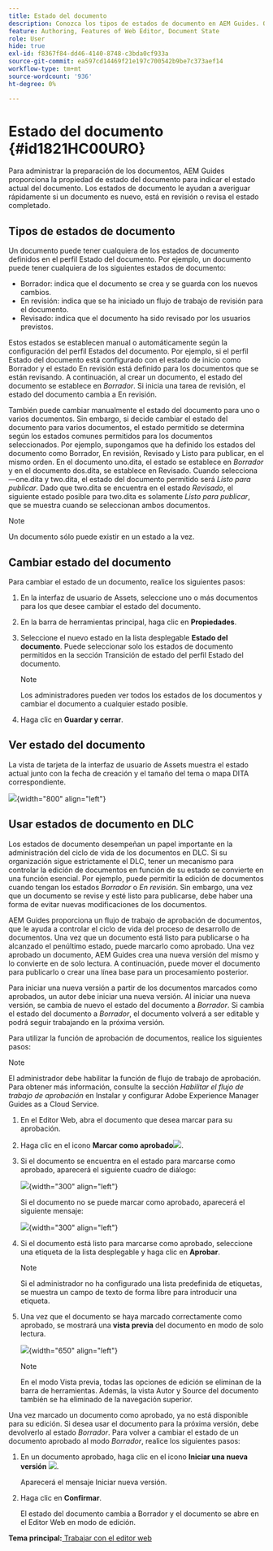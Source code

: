 ```yaml
---
title: Estado del documento
description: Conozca los tipos de estados de documento en AEM Guides. Obtenga información sobre cómo cambiar o ver el estado del documento y utilizar el estado del documento en DLC.
feature: Authoring, Features of Web Editor, Document State
role: User
hide: true
exl-id: f8367f84-dd46-4140-8748-c3bda0cf933a
source-git-commit: ea597cd14469f21e197c700542b9be7c373aef14
workflow-type: tm+mt
source-wordcount: '936'
ht-degree: 0%

---
```


# Estado del documento {#id1821HC00URO}

Para administrar la preparación de los documentos, AEM Guides proporciona la propiedad de estado del documento para indicar el estado actual del documento. Los estados de documento le ayudan a averiguar rápidamente si un documento es nuevo, está en revisión o revisa el estado completado.

## Tipos de estados de documento

Un documento puede tener cualquiera de los estados de documento definidos en el perfil Estado del documento. Por ejemplo, un documento puede tener cualquiera de los siguientes estados de documento:

- Borrador: indica que el documento se crea y se guarda con los nuevos cambios.
- En revisión: indica que se ha iniciado un flujo de trabajo de revisión para el documento.
- Revisado: indica que el documento ha sido revisado por los usuarios previstos.

Estos estados se establecen manual o automáticamente según la configuración del perfil Estados del documento. Por ejemplo, si el perfil Estado del documento está configurado con el estado de inicio como Borrador y el estado En revisión está definido para los documentos que se están revisando. A continuación, al crear un documento, el estado del documento se establece en *Borrador*. Si inicia una tarea de revisión, el estado del documento cambia a En revisión.

También puede cambiar manualmente el estado del documento para uno o varios documentos. Sin embargo, si decide cambiar el estado del documento para varios documentos, el estado permitido se determina según los estados comunes permitidos para los documentos seleccionados. Por ejemplo, supongamos que ha definido los estados del documento como Borrador, En revisión, Revisado y Listo para publicar, en el mismo orden. En el documento uno.dita, el estado se establece en *Borrador* y en el documento dos.dita, se establece en Revisado. Cuando selecciona —one.dita y two.dita, el estado del documento permitido será *Listo para publicar*. Dado que two.dita se encuentra en el estado *Revisado*, el siguiente estado posible para two.dita es solamente *Listo para publicar*, que se muestra cuando se seleccionan ambos documentos.

>[!NOTE]
>
> Un documento sólo puede existir en un estado a la vez.

## Cambiar estado del documento

Para cambiar el estado de un documento, realice los siguientes pasos:

1. En la interfaz de usuario de Assets, seleccione uno o más documentos para los que desee cambiar el estado del documento.
1. En la barra de herramientas principal, haga clic en **Propiedades**.
1. Seleccione el nuevo estado en la lista desplegable **Estado del documento**. Puede seleccionar solo los estados de documento permitidos en la sección Transición de estado del perfil Estado del documento.

   >[!NOTE]
   >
   >Los administradores pueden ver todos los estados de los documentos y cambiar el documento a cualquier estado posible.

1. Haga clic en **Guardar y cerrar**.

## Ver estado del documento

La vista de tarjeta de la interfaz de usuario de Assets muestra el estado actual junto con la fecha de creación y el tamaño del tema o mapa DITA correspondiente.

![](images/document_state.png){width="800" align="left"}

## Usar estados de documento en DLC

Los estados de documento desempeñan un papel importante en la administración del ciclo de vida de los documentos en DLC. Si su organización sigue estrictamente el DLC, tener un mecanismo para controlar la edición de documentos en función de su estado se convierte en una función esencial. Por ejemplo, puede permitir la edición de documentos cuando tengan los estados *Borrador* o *En revisión*. Sin embargo, una vez que un documento se revise y esté listo para publicarse, debe haber una forma de evitar nuevas modificaciones de los documentos.

AEM Guides proporciona un flujo de trabajo de aprobación de documentos, que le ayuda a controlar el ciclo de vida del proceso de desarrollo de documentos. Una vez que un documento está listo para publicarse o ha alcanzado el penúltimo estado, puede marcarlo como aprobado. Una vez aprobado un documento, AEM Guides crea una nueva versión del mismo y lo convierte en de solo lectura. A continuación, puede mover el documento para publicarlo o crear una línea base para un procesamiento posterior.

Para iniciar una nueva versión a partir de los documentos marcados como aprobados, un autor debe iniciar una nueva versión. Al iniciar una nueva versión, se cambia de nuevo el estado del documento a *Borrador*. Si cambia el estado del documento a *Borrador*, el documento volverá a ser editable y podrá seguir trabajando en la próxima versión.

Para utilizar la función de aprobación de documentos, realice los siguientes pasos:

>[!NOTE]
>
> El administrador debe habilitar la función de flujo de trabajo de aprobación. Para obtener más información, consulte la sección *Habilitar el flujo de trabajo de aprobación* en Instalar y configurar Adobe Experience Manager Guides as a Cloud Service.

1. En el Editor Web, abra el documento que desea marcar para su aprobación.

1. Haga clic en el icono **Marcar como aprobado**![](images/mark_approve_icon.svg).

1. Si el documento se encuentra en el estado para marcarse como aprobado, aparecerá el siguiente cuadro de diálogo:

   ![](images/mark-approved-correct-state.png){width="300" align="left"}

   Si el documento no se puede marcar como aprobado, aparecerá el siguiente mensaje:

   ![](images/mark-approved-incorrect-state.png){width="300" align="left"}

1. Si el documento está listo para marcarse como aprobado, seleccione una etiqueta de la lista desplegable y haga clic en **Aprobar**.

   >[!NOTE]
   >
   > Si el administrador no ha configurado una lista predefinida de etiquetas, se muestra un campo de texto de forma libre para introducir una etiqueta.

1. Una vez que el documento se haya marcado correctamente como aprobado, se mostrará una **vista previa** del documento en modo de solo lectura.

   ![](images/approved-doc-read-only.png){width="650" align="left"}

   >[!NOTE]
   >
   > En el modo Vista previa, todas las opciones de edición se eliminan de la barra de herramientas. Además, la vista Autor y Source del documento también se ha eliminado de la navegación superior.


Una vez marcado un documento como aprobado, ya no está disponible para su edición. Si desea usar el documento para la próxima versión, debe devolverlo al estado *Borrador*. Para volver a cambiar el estado de un documento aprobado al modo *Borrador*, realice los siguientes pasos:

1. En un documento aprobado, haga clic en el icono **Iniciar una nueva versión** ![](images/approved-restart-draft-mode-icon.svg).

   Aparecerá el mensaje Iniciar nueva versión.

1. Haga clic en **Confirmar**.

   El estado del documento cambia a Borrador y el documento se abre en el Editor Web en modo de edición.


**Tema principal:**&#x200B;[&#x200B; Trabajar con el editor web](web-editor.md)
